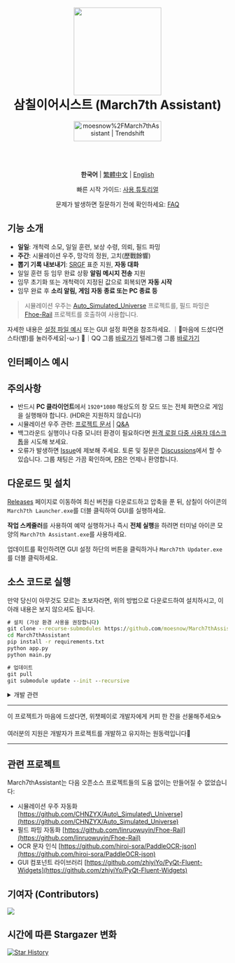<div align="center">
  <h1 align="center">
    <img src="./assets/screenshot/March7th.png" width="200">
    <br/>
    삼칠이어시스트 (March7th Assistant)
  </h1>
  <a href="https://trendshift.io/repositories/3892" target="_blank"><img src="https://trendshift.io/api/badge/repositories/3892" alt="moesnow%2FMarch7thAssistant | Trendshift" style="width: 200px; height: 46px;" width="250" height="46"/></a>
</div>

<br/>

<div align="center">
  <img alt="" src="https://img.shields.io/badge/platform-Windows-blue?style=flat-square&color=4096d8" />
  <img alt="" src="https://img.shields.io/github/v/release/moesnow/March7thAssistant?style=flat-square&color=f18cb9" />
  <img alt="" src="https://img.shields.io/github/downloads/moesnow/March7thAssistant/total?style=flat-square&color=4096d8" />
</div>

<br/>

<div align="center">

 **한국어** | [繁體中文](./README_TW.md) | [English](./README_EN.md)

빠른 시작 가이드: [사용 튜토리얼](https://m7a.top/#/assets/docs/Tutorial)

문제가 발생하면 질문하기 전에 확인하세요: [FAQ](https://m7a.top/#/assets/docs/FAQ)


</div>

## 기능 소개

  - **일일**: 개척력 소모, 일일 훈련, 보상 수령, 의뢰, 필드 파밍
  - **주간**: 시뮬레이션 우주, 망각의 정원, 고치(歷戰餘響)
  - **뽑기 기록 내보내기**: [SRGF](https://uigf.org/zh/standards/SRGF.html) 표준 지원, **자동 대화**
  - 일일 훈련 등 임무 완료 상황 **알림 메시지 전송** 지원
  - 임무 초기화 또는 개척력이 지정된 값으로 회복되면 **자동 시작**
  - 임무 완료 후 **소리 알림, 게임 자동 종료 또는 PC 종료 등**

> 시뮬레이션 우주는 [Auto_Simulated_Universe](https://github.com/CHNZYX/Auto_Simulated_Universe) 프로젝트를, 필드 파밍은 [Fhoe-Rail](https://github.com/linruowuyin/Fhoe-Rail) 프로젝트를 호출하여 사용합니다.

자세한 내용은 [설정 파일 예시](assets/config/config.example.yaml) 또는 GUI 설정 화면을 참조하세요. ｜🌟마음에 드셨다면 스타(별)를 눌러주세요|･ω･) 🌟｜QQ 그룹 [바로가기](https://qm.qq.com/q/C3IryUWCQw) 텔레그램 그룹 [바로가기](https://t.me/+ZgH5zpvFS8o0NGI1)

## 인터페이스 예시

## 주의사항

  - 반드시 **PC 클라이언트**에서 `1920*1080` 해상도의 창 모드 또는 전체 화면으로 게임을 실행해야 합니다. (HDR은 지원하지 않습니다)
  - 시뮬레이션 우주 관련: [프로젝트 문서](https://github.com/Night-stars-1/Auto_Simulated_Universe_Docs/blob/docs/docs/guide/index.md) | [Q\&A](https://github.com/Night-stars-1/Auto_Simulated_Universe_Docs/blob/docs/docs/guide/qa.md)
  - 백그라운드 실행이나 다중 모니터 환경이 필요하다면 [원격 로컬 다중 사용자 데스크톱](https://m7a.top/#/assets/docs/Background)을 시도해 보세요.
  - 오류가 발생하면 [Issue](https://github.com/moesnow/March7thAssistant/issues)에 제보해 주세요. 토론 및 질문은 [Discussions](https://github.com/moesnow/March7thAssistant/discussions)에서 할 수 있습니다. 그룹 채팅은 가끔 확인하며, [PR](https://github.com/moesnow/March7thAssistant/pulls)은 언제나 환영합니다.

## 다운로드 및 설치

[Releases](https://github.com/moesnow/March7thAssistant/releases/latest) 페이지로 이동하여 최신 버전을 다운로드하고 압축을 푼 뒤, 삼칠이 아이콘의 `March7th Launcher.exe`를 더블 클릭하여 GUI를 실행하세요.

**작업 스케줄러**를 사용하여 예약 실행하거나 즉시 **전체 실행**을 하려면 터미널 아이콘 모양의 `March7th Assistant.exe`를 사용하세요.

업데이트를 확인하려면 GUI 설정 하단의 버튼을 클릭하거나 `March7th Updater.exe`를 더블 클릭하세요.

## 소스 코드로 실행

만약 당신이 아무것도 모르는 초보자라면, 위의 방법으로 다운로드하여 설치하시고, 이 아래 내용은 보지 않으셔도 됩니다.

```cmd
# 설치 (가상 환경 사용을 권장합니다)
git clone --recurse-submodules https://github.com/moesnow/March7thAssistant
cd March7thAssistant
pip install -r requirements.txt
python app.py
python main.py

# 업데이트
git pull
git submodule update --init --recursive
```

<details>
<summary>개발 관련</summary>

`crop` 파라미터가 나타내는 잘라내기 좌표는 조수 툴박스 내의 스크린샷 캡처 기능을 통해 얻을 수 있습니다.

`python main.py` 뒤에 `fight/universe/forgottenhall` 등의 파라미터를 추가하여 실행할 수 있습니다.

</details>

-----

이 프로젝트가 마음에 드셨다면, 위챗페이로 개발자에게 커피 한 잔을 선물해주세요☕

여러분의 지원은 개발자가 프로젝트를 개발하고 유지하는 원동력입니다🚀

-----

## 관련 프로젝트

March7thAssistant는 다음 오픈소스 프로젝트들의 도움 없이는 만들어질 수 없었습니다:

  - 시뮬레이션 우주 자동화 [https://github.com/CHNZYX/Auto\_Simulated\_Universe](https://github.com/CHNZYX/Auto_Simulated_Universe)
  - 필드 파밍 자동화 [https://github.com/linruowuyin/Fhoe-Rail](https://github.com/linruowuyin/Fhoe-Rail)
  - OCR 문자 인식 [https://github.com/hiroi-sora/PaddleOCR-json](https://github.com/hiroi-sora/PaddleOCR-json)
  - GUI 컴포넌트 라이브러리 [https://github.com/zhiyiYo/PyQt-Fluent-Widgets](https://github.com/zhiyiYo/PyQt-Fluent-Widgets)

## 기여자 (Contributors)

<a href="https://github.com/moesnow/March7thAssistant/graphs/contributors">

  <img src="https://contrib.rocks/image?repo=moesnow/March7thAssistant" />

</a>


## 시간에 따른 Stargazer 변화

[![Star History](https://starchart.cc/moesnow/March7thAssistant.svg?variant=adaptive)](https://starchart.cc/moesnow/March7thAssistant)
